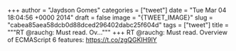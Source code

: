 
+++
author = "Jaydson Gomes"
categories = ["tweet"]
date = "Tue Mar 04 18:04:56 +0000 2014"
draft = false
image = "{TWEET_IMAGE}"
slug = "cabea85aea58dcb0d88dced296402dabc25f604d"
tags = ["tweet"]
title = """RT @rauchg: Must read. Ov..."""
+++
RT @rauchg: Must read. Overview of ECMAScript 6 features:
https://t.co/zgQGKIH9lY
